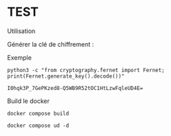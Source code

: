 # TEST

Utilisation

Générer la clé de chiffrement : 

Exemple

```
python3 -c "from cryptography.fernet import Fernet; print(Fernet.generate_key().decode())"

I0hqk3P_7GePKzed8-Q5WB9R52tOC1HtLzwFqleUD4E=
```

Build le docker 
```
docker compose build

docker compose ud -d
```